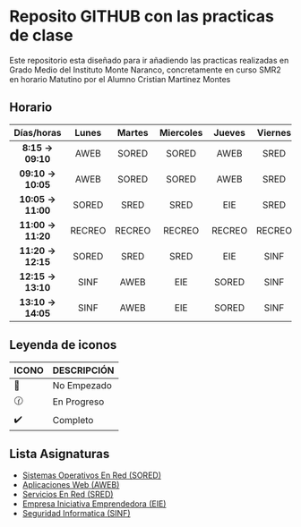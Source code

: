 # Reposito GITHUB con las practicas de clase

Este repositorio esta diseñado para ir añadiendo las practicas realizadas en Grado Medio del Instituto Monte Naranco, concretamente en curso SMR2 en horario Matutino por el Alumno Cristian Martinez Montes

## Horario

|    **Días/horas**   	|  **Lunes** 	| **Martes** 	| **Miercoles** 	| **Jueves** 	| **Viernes** 	|
|:---------------:	|:------:	|:------:	|:---------:	|:------:	|:-------:	|
|  **8:15  -> 09:10**  	|  AWEB  	|  SORED 	|   SORED   	|  AWEB  	|   SRED  	|
|  **09:10 -> 10:05** 	|  AWEB  	|  SORED 	|   SORED   	|  AWEB  	|   SRED  	|
|  **10:05 -> 11:00** 	|  SORED 	|  SRED  	|    SRED   	|   EIE  	|   SRED  	|
|  **11:00 -> 11:20** 	| RECREO 	| RECREO 	|   RECREO  	| RECREO 	|  RECREO 	|
|  **11:20 -> 12:15** 	|  SORED 	|  SRED  	|    SRED   	|   EIE  	|   SINF  	|
|  **12:15 -> 13:10** 	|  SINF  	|  AWEB  	|    EIE    	|  SORED 	|   SINF  	|
|  **13:10 -> 14:05** 	|  SINF  	|  AWEB  	|    EIE    	|  SORED 	|   SINF  	|

## Leyenda de iconos

| **ICONO** | **DESCRIPCIÓN** |
| --- | --- |
| :black_square_button: | No Empezado |
| :clock130: | En Progreso |
| :heavy_check_mark: | Completo |

## Lista Asignaturas

+ [Sistemas Operativos En Red (SORED)](./SORED)
+ [Aplicaciones Web (AWEB)](./AWEB)
+ [Servicios En Red (SRED)](./SRED)
+ [Empresa Iniciativa Emprendedora (EIE)](./SRED)
+ [Seguridad Informatica (SINF)](./SRED)